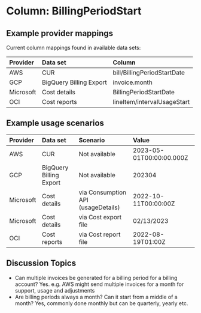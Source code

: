 # Column: BillingPeriodStart

## Example provider mappings

Current column mappings found in available data sets:

| Provider  | Data set                 | Column                      |
|:----------|:-------------------------|:----------------------------|
| AWS       | CUR                      | bill/BillingPeriodStartDate |
| GCP       | BigQuery Billing Export  | invoice.month               |
| Microsoft | Cost details             | BillingPeriodStartDate      |
| OCI       | Cost reports             | lineItem/intervalUsageStart |

## Example usage scenarios

| Provider  | Data set                | Scenario                           | Value                    |
|:----------|:------------------------|:-----------------------------------|:-------------------------|
| AWS       | CUR                     | Not available                      | 2023-05-01T00:00:00.000Z |
| GCP       | BigQuery Billing Export | Not available                      | 202304                   |
| Microsoft | Cost details            | via Consumption API (usageDetails) | 2022-10-11T00:00:00Z     |
| Microsoft | Cost details            | via Cost export file               | 02/13/2023               |
| OCI       | Cost reports            | via Cost report file               | 2022-08-19T01:00Z        |

## Discussion Topics

* Can multiple invoices be generated for a billing period for a billing account? Yes. e.g. AWS might send multiple invoices for a month for support, usage and adjustments
* Are billing periods always a month? Can it start from a middle of a month? Yes, commonly done monthly but can be quarterly, yearly etc.
